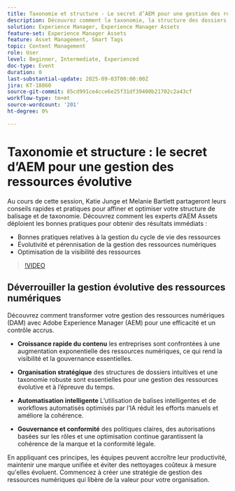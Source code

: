 ```yaml
---
title: Taxonomie et structure - Le secret d’AEM pour une gestion des ressources évolutive
description: Découvrez comment la taxonomie, la structure des dossiers, la gouvernance et les balises intelligentes AEM déverrouillent la gestion efficace des ressources numériques, améliorent la capacité de découverte et assurent le contrôle de la marque.
solution: Experience Manager, Experience Manager Assets
feature-set: Experience Manager Assets
feature: Asset Management, Smart Tags
topic: Content Management
role: User
level: Beginner, Intermediate, Experienced
doc-type: Event
duration: 0
last-substantial-update: 2025-09-03T00:00:00Z
jira: KT-18860
source-git-commit: 85cd991ce4cce6e25f31df39400b21702c2a43cf
workflow-type: tm+mt
source-wordcount: '201'
ht-degree: 0%

---
```



# Taxonomie et structure : le secret d’AEM pour une gestion des ressources évolutive

Au cours de cette session, Katie Junge et Melanie Bartlett partageront leurs conseils rapides et pratiques pour affiner et optimiser votre structure de balisage et de taxonomie. Découvrez comment les experts d’AEM Assets déploient les bonnes pratiques pour obtenir des résultats immédiats :

* Bonnes pratiques relatives à la gestion du cycle de vie des ressources
* Évolutivité et pérennisation de la gestion des ressources numériques
* Optimisation de la visibilité des ressources

>[!VIDEO](https://video.tv.adobe.com/v/3471385/?learn=on&enablevpops)

## Déverrouiller la gestion évolutive des ressources numériques

Découvrez comment transformer votre gestion des ressources numériques (DAM) avec Adobe Experience Manager (AEM) pour une efficacité et un contrôle accrus.

* **Croissance rapide du contenu** les entreprises sont confrontées à une augmentation exponentielle des ressources numériques, ce qui rend la visibilité et la gouvernance essentielles.

* **Organisation stratégique** des structures de dossiers intuitives et une taxonomie robuste sont essentielles pour une gestion des ressources évolutive et à l’épreuve du temps.

* **Automatisation intelligente** L’utilisation de balises intelligentes et de workflows automatisés optimisés par l’IA réduit les efforts manuels et améliore la cohérence.

* **Gouvernance et conformité** des politiques claires, des autorisations basées sur les rôles et une optimisation continue garantissent la cohérence de la marque et la conformité légale.

En appliquant ces principes, les équipes peuvent accroître leur productivité, maintenir une marque unifiée et éviter des nettoyages coûteux à mesure qu&#39;elles évoluent. Commencez à créer une stratégie de gestion des ressources numériques qui libère de la valeur pour votre organisation.